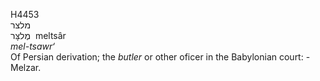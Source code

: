 <body>
  <p>H4453<br>  מלצר  <br> מֶלצָּר  ‎  meltsâr  <br><i>mel-tsawr‘ </i><br>Of Persian derivation; the <i>butler</i> or other oficer in the Babylonian court: - Melzar.<br></p>
 </body>